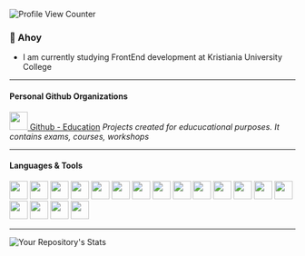 ![Profile View Counter](https://komarev.com/ghpvc/?username=aixufey)
### 👋 Ahoy
- I am currently studying FrontEnd development at Kristiania University College

---

#### Personal Github Organizations
[<img src="https://avatars.githubusercontent.com/u/95472145?s=200&v=4" width="32" />  Github - Education](https://github.com/jack-education)
*Projects created for educucational purposes. It contains exams, courses, workshops*

---

#### Languages & Tools

<div>
  <img src="https://cdn.jsdelivr.net/gh/devicons/devicon/icons/java/java-original.svg" width="32"/>
  <img src="https://cdn.jsdelivr.net/gh/devicons/devicon/icons/kotlin/kotlin-original.svg" width="32"/>
  <img src="https://cdn.jsdelivr.net/gh/devicons/devicon/icons/android/android-original.svg" width="32"/>
  <img src="https://cdn.jsdelivr.net/gh/devicons/devicon/icons/python/python-original.svg" width="32"/>
  <img src="https://cdn.jsdelivr.net/gh/devicons/devicon/icons/csharp/csharp-original.svg" width="32"/>
  <img src="https://cdn.jsdelivr.net/gh/devicons/devicon/icons/dot-net/dot-net-original.svg" width="32"/>
  <img src="https://cdn.jsdelivr.net/npm/devicon@2.15.1/icons/typescript/typescript-plain.svg" width="32"/>
  <img src="https://cdn.jsdelivr.net/gh/devicons/devicon/icons/javascript/javascript-original.svg" width="32"/>
  <img src="https://cdn.jsdelivr.net/gh/devicons/devicon/icons/html5/html5-original.svg" width="32"/>
  <img src="https://cdn.jsdelivr.net/gh/devicons/devicon/icons/css3/css3-original.svg" width="32"/>
  <img src="https://cdn.jsdelivr.net/gh/devicons/devicon/icons/react/react-original.svg" width="32"/>
  <img src="https://cdn.jsdelivr.net/npm/devicon@2.15.1/icons/jest/jest-plain.svg" width="32"/>
  <img src="https://cdn.jsdelivr.net/gh/devicons/devicon/icons/figma/figma-original.svg" width="32"/>
  <img src="https://cdn.jsdelivr.net/gh/devicons/devicon/icons/mysql/mysql-original.svg" width="32"/>
  <img src="https://cdn.jsdelivr.net/gh/devicons/devicon/icons/postgresql/postgresql-original.svg" width="32"/>
  <img src="https://cdn.jsdelivr.net/gh/devicons/devicon/icons/docker/docker-plain.svg" width="32"/>
  <img src="https://cdn.jsdelivr.net/npm/devicon@2.15.1/icons/nodejs/nodejs-original.svg" width="32"/>
  <img src="https://cdn.jsdelivr.net/npm/devicon@2.15.1/icons/linux/linux-original.svg" width="32"/>
</div>


---

![Your Repository's Stats](https://github-readme-stats.vercel.app/api?username=aixufey&show_icons=true)

<!---
Aixufey/Aixufey is a ✨ special ✨ repository because its `README.md` (this file) appears on your GitHub profile.
You can click the Preview link to take a look at your changes.
--->
